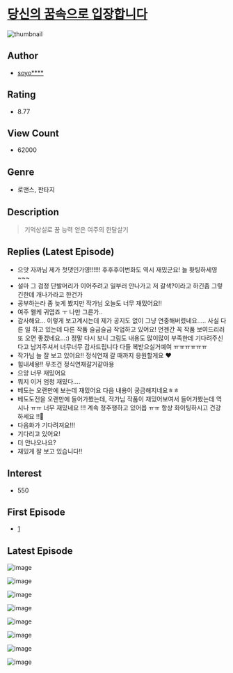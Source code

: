 # [당신의 꿈속으로 입장합니다](https://comic.naver.com/bestChallenge/list?titleId=779750)
![thumbnail](https://image-comic.pstatic.net/user_contents_data/challenge_comic/2021/09/18/324372/thumbnail_202x1646f288faa_55f0_4059_b9e2_89719a725362_00002458.JPEG)

## Author
- [soyo****](https://comic.naver.com/artistTitle?id=324372)

## Rating
- 8.77

## View Count
- 62000

## Genre
- 로맨스, 판타지

## Description
> 기억상실로 꿈 능력 얻은 여주의 한달살기

## Replies (Latest Episode)
- 으앗 자까님 제가 첫댓인가영!!!!!! 후후후이번화도 역시 재밌군요! 늘 홧팅하세영~~~
- 설마 그 검정 단발머리가 이어주려고 일부러 안나가고 저 갈색?이라고 하긴좀 그렇긴한데 개나가라고 한건가
- 공부하는라 좀 늦게 봤지만 작가님 오늘도 너무 재밌어요!!
- 여주 왤케 귀엽죠 ㅜ 나만 그른가..
- 감사해요... 이렇게 보고계시는데 제가 공지도 없이 그냥 연중해버렸네요..... 사실 다른 일 하고 있는데 다른 작품 슬금슬금 작업하고 있어요! 언젠간 꼭 작품 보여드리러 또 오면 좋겠네요...:) 정말 다시 보니 그림도 내용도 많이많이 부족한데 기다려주신다고 남겨주셔서 너무너무 감사드립니다 다들 복받으실거예여 ㅠㅠㅠㅠㅠㅠ
- 작가님 늘 잘 보고 있어요!! 정식연재 갈 때까지 응원할게요 ❤️
- 힘내세용!! 무조건 정식연재갈거같아용
- 으앙 너무 재밌어요
- 뭐지 이거 엄청 재밌다....
- 베도는 오랜만에 보는데 재밌어요 다음 내용이 궁금해지네요ㅎㅎ
- 베도도전을 오랜만에 들어가봤는데, 작가님 작품이 재밌어보여서 들어가봤는데 역시나 ㅠㅠ 너무 재밌네요 !!! 계속 정주행하고 있어욥 ㅠㅠ 항상 화이팅하시고 건강하세요 !!🥰
- 다음화가 기다려져요!!!
- 기다리고 있어요!
- 더 안나오나요?
- 재밌게 잘 보고 있습니다!!

## Interest
- 550

## First Episode
- [1](https://comic.naver.com/bestChallenge/detail?titleId=779750&no=1)

## Latest Episode
![image](https://image-comic.pstatic.net/user_contents_data/challenge_comic/2021/10/17/324372/upload_4062866117426689586.jpeg)

![image](https://image-comic.pstatic.net/user_contents_data/challenge_comic/2021/10/17/324372/upload_7378693015833162547.jpeg)

![image](https://image-comic.pstatic.net/user_contents_data/challenge_comic/2021/10/17/324372/upload_7003151735576355637.jpeg)

![image](https://image-comic.pstatic.net/user_contents_data/challenge_comic/2021/10/17/324372/upload_3545236036210013542.jpeg)

![image](https://image-comic.pstatic.net/user_contents_data/challenge_comic/2021/10/17/324372/upload_7306072677963543097.jpeg)

![image](https://image-comic.pstatic.net/user_contents_data/challenge_comic/2021/10/17/324372/upload_3919651407966253411.jpeg)

![image](https://image-comic.pstatic.net/user_contents_data/challenge_comic/2021/10/17/324372/upload_7017789512351834982.jpeg)

![image](https://image-comic.pstatic.net/user_contents_data/challenge_comic/2021/10/17/324372/upload_7363728671236109877.jpeg)
